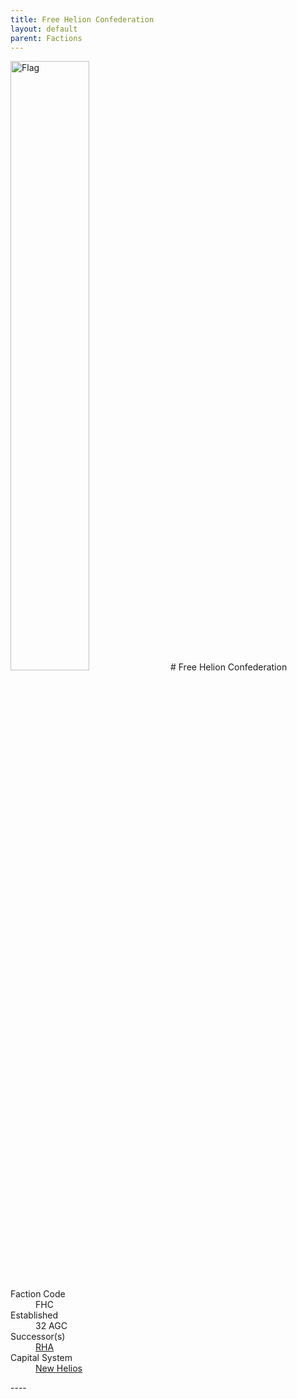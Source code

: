 ```yaml
---
title: Free Helion Confederation
layout: default
parent: Factions
---
```


<img src="../../img/flag_fhc.png" alt="Flag" width="50%"/>
# Free Helion Confederation
<dl>
    <dt>Faction Code</dt><dd>FHC</dd>
    <dt>Established</dt><dd>32 AGC</dd>
    <dt>Successor(s)</dt><dd><a href="rha.html">RHA</a></dd>
    <dt>Capital System</dt><dd><a href="../systems/new_helios/">New Helios</a></dd>
</dl>
----
